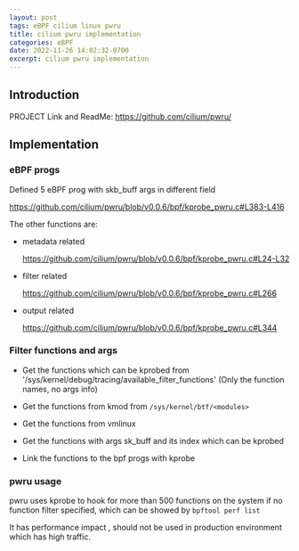 ```yaml
---
layout: post
tags: eBPF cilium linux pwru
title: cilium pwru implementation
categories: eBPF
date: 2022-11-26 14:02:32-0700
excerpt: cilium pwru implementation
---
```


## Introduction

PROJECT Link and ReadMe:  https://github.com/cilium/pwru/

## Implementation

### eBPF progs

Defined 5 eBPF prog with skb_buff args in different field

https://github.com/cilium/pwru/blob/v0.0.6/bpf/kprobe_pwru.c#L383-L416

The other functions are:

- metadata related

  https://github.com/cilium/pwru/blob/v0.0.6/bpf/kprobe_pwru.c#L24-L32

- filter related

  https://github.com/cilium/pwru/blob/v0.0.6/bpf/kprobe_pwru.c#L266

- output related

  https://github.com/cilium/pwru/blob/v0.0.6/bpf/kprobe_pwru.c#L344

### Filter functions and args
    
- Get the functions which can be kprobed from '/sys/kernel/debug/tracing/available_filter_functions'
  (Only the function names, no args info)

- Get the functions from kmod from `/sys/kernel/btf/<modules>`
  
- Get the functions from vmlinux

- Get the functions with args sk_buff and its index which can be kprobed

- Link the functions to the bpf progs with kprobe 

### pwru usage

pwru uses kprobe  to hook for  more than 500 functions on the system if no function filter specified, which can be showed by `bpftool perf list`

It has performance impact , should not be used in production environment which has high traffic. 
